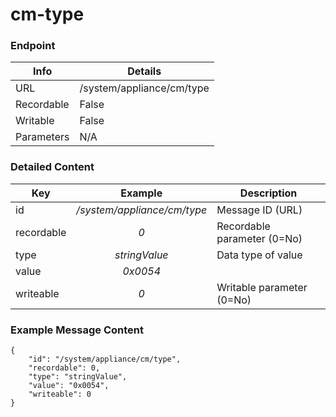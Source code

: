 # cm-type



### Endpoint

| Info  | Details |
| ------------- | ------------- |
| URL   | /system/appliance/cm/type   |
| Recordable   | False   |
| Writable   | False   |
| Parameters  | N/A |

### Detailed Content

|  Key  | Example | Description |
| ------------- | :------: | ------------------------------ |
|  id | _/system/appliance/cm/type_ | Message ID (URL) |
|  recordable | _0_ | Recordable parameter (0=No) |
|  type | _stringValue_ | Data type of value |
|  value | _0x0054_ |  |
|  writeable | _0_ | Writable parameter (0=No) |



### Example Message Content
```
{
    "id": "/system/appliance/cm/type",
    "recordable": 0,
    "type": "stringValue",
    "value": "0x0054",
    "writeable": 0
}
```

